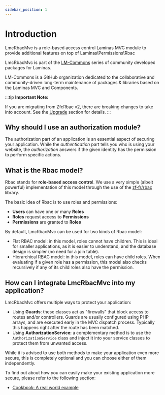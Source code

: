 ```yaml
---
sidebar_position: 1
---
```


# Introduction

LmcRbacMvc is a role-based access control Laminas MVC module to provide additional features on top of Laminas\Permissions\Rbac

LmcRbacMvc is part of the [LM-Commons](https://lm-commons.github.io) series of community developed packages for Laminas.

LM-Commons is a GitHub organization dedicated to the collaborative
and community-driven long-term maintenance of packages & libraries based on the Laminas MVC and Components.


:::tip
**Important Note:**
 
If you are migrating from ZfcRbac v2, there are breaking changes to take into account. See the [Upgrade](installation.md#upgrade) section for details.
:::

## Why should I use an authorization module?

The authorization part of an application is an essential aspect of securing your application. 
While the *authentication* part tells you who is using your website, the *authorization* answers if the given identity has the permission to
perform specific actions.

## What is the Rbac model?

Rbac stands for **role-based access control**. We use a very simple (albeit powerful) implementation of this model
through the use of the [zf-fr/rbac](https://github.com/zf-fr/rbac) library.


The basic idea of Rbac is to use roles and permissions:

* **Users** can have one or many **Roles**
* **Roles** request access to **Permissions**
* **Permissions** are granted to **Roles**

By default, LmcRbacMvc can be used for two kinds of Rbac model:

* Flat RBAC model: in this model, roles cannot have children. This is ideal for smaller applications, as it is easier
  to understand, and the database design is simpler (no need for a join table).
* Hierarchical RBAC model: in this model, roles can have child roles. When evaluating if a given role has a
  permission, this model also checks recursively if any of its child roles also have the permission.


## How can I integrate LmcRbacMvc into my application?

LmcRbacMvc offers multiple ways to protect your application:

* Using **Guards**: these classes act as "firewalls" that block access to routes and/or controllers. Guards are usually
  configured using PHP arrays, and are executed early in the MVC dispatch process. Typically this happens right after
  the route has been matched.
* Using **AuthorizationService**: a complementary method is to use the `AuthorizationService` class and inject it into your
  service classes to protect them from unwanted access.

While it is advised to use both methods to make your application even more secure, this is completely optional and you
can choose either of them independently.

To find out about how you can easily make your existing application more secure, please refer to the following section:

* [Cookbook: A real world example](07-cookbook.md#a-real-world-application)
